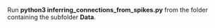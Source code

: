 Run **python3 inferring_connections_from_spikes.py** from the folder containing the subfolder **Data**.